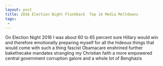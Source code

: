 ```yaml
---
layout: post
title: 2016 Election Night Flashback  Top 14 Media Meltdowns
tags:
 -
---
```

On Election Night 2016 I was about 60 to 65 percent sure Hillary would win and therefore emotionally preparing myself for all the hideous things that would come with such a thing  fascist Obamacare enshrined further bakethecake mandates strangling my Christian faith a more empowered central government corruption galore and a whole lot of Benghazis
